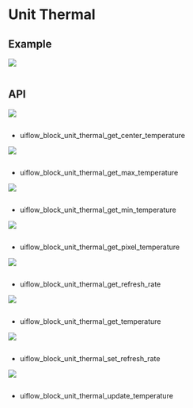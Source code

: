 # Unit Thermal

## Example

<img class="blockly_svg" src="example.svg">

```python

```

## API

<img class="blockly_svg" src="https://m5stack.oss-cn-shenzhen.aliyuncs.com/resource/docs/static/assets/img/uiflow/blockly/unit/thermal/uiflow_block_unit_thermal_get_center_temperature.svg">

```python

```

- uiflow_block_unit_thermal_get_center_temperature

<img class="blockly_svg" src="https://m5stack.oss-cn-shenzhen.aliyuncs.com/resource/docs/static/assets/img/uiflow/blockly/unit/thermal/uiflow_block_unit_thermal_get_max_temperature.svg">

```python

```

- uiflow_block_unit_thermal_get_max_temperature

<img class="blockly_svg" src="https://m5stack.oss-cn-shenzhen.aliyuncs.com/resource/docs/static/assets/img/uiflow/blockly/unit/thermal/uiflow_block_unit_thermal_get_min_temperature.svg">

```python

```

- uiflow_block_unit_thermal_get_min_temperature

<img class="blockly_svg" src="https://m5stack.oss-cn-shenzhen.aliyuncs.com/resource/docs/static/assets/img/uiflow/blockly/unit/thermal/uiflow_block_unit_thermal_get_pixel_temperature.svg">

```python

```

- uiflow_block_unit_thermal_get_pixel_temperature

<img class="blockly_svg" src="https://m5stack.oss-cn-shenzhen.aliyuncs.com/resource/docs/static/assets/img/uiflow/blockly/unit/thermal/uiflow_block_unit_thermal_get_refresh_rate.svg">

```python

```

- uiflow_block_unit_thermal_get_refresh_rate

<img class="blockly_svg" src="https://m5stack.oss-cn-shenzhen.aliyuncs.com/resource/docs/static/assets/img/uiflow/blockly/unit/thermal/uiflow_block_unit_thermal_get_temperature.svg">

```python

```

- uiflow_block_unit_thermal_get_temperature

<img class="blockly_svg" src="https://m5stack.oss-cn-shenzhen.aliyuncs.com/resource/docs/static/assets/img/uiflow/blockly/unit/thermal/uiflow_block_unit_thermal_set_refresh_rate.svg">

```python

```

- uiflow_block_unit_thermal_set_refresh_rate

<img class="blockly_svg" src="https://m5stack.oss-cn-shenzhen.aliyuncs.com/resource/docs/static/assets/img/uiflow/blockly/unit/thermal/uiflow_block_unit_thermal_update_temperature.svg">

```python

```

- uiflow_block_unit_thermal_update_temperature

